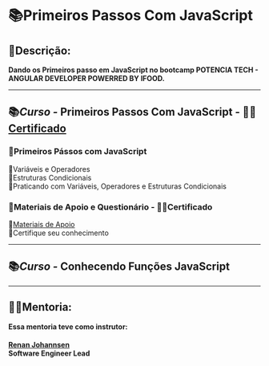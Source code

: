 # 📚Primeiros Passos Com JavaScript

## 👀Descrição:
<b>
Dando os Primeiros passo em JavaScript no bootcamp POTENCIA TECH - ANGULAR DEVELOPER POWERRED BY IFOOD.
</b>   

____________________________
## 📚<i>Curso -</i> Primeiros Passos Com JavaScript - 👨‍🎓[Certificado](https://github.com/jhon-lenon/Potencia-Tech-Angular-Developer-Powered-by-iFood/tree/main/02-Primeiras_Paginas_Interativas_com_JavaScript/Certificados/01-Primeiros_Passos_Com_JavaScript)

### 🔺Primeiros Pássos com JavaScript
🔹Variáveis e Operadores  
🔹Estruturas Condicionais  
🔹Praticando com Variáveis, Operadores e Estruturas Condicionais  

### 🔺Materiais de Apoio e Questionário - 👨‍🎓Certificado
🔹[Materiais de Apoio](https://github.com/digitalinnovationone/javascript-developer-m1)  
🔹Certifique seu conhecimento  

____________________________
## 📚<i>Curso -</i> Conhecendo Funções JavaScript  



_____________________________  
## <b>👨‍🏫Mentoria:  
Essa mentoria teve como instrutor:  

####  
[Renan Johannsen](https://www.linkedin.com/in/renanjpaula/ "renanjpaula")  
Software Engineer Lead   
</b>